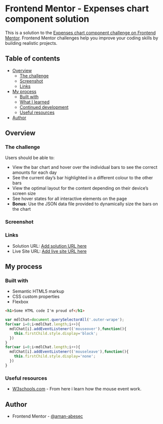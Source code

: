 # Frontend Mentor - Expenses chart component solution

This is a solution to the [Expenses chart component challenge on Frontend Mentor](https://www.frontendmentor.io/challenges/expenses-chart-component-e7yJBUdjwt). Frontend Mentor challenges help you improve your coding skills by building realistic projects.

## Table of contents

- [Overview](#overview)
  - [The challenge](#the-challenge)
  - [Screenshot](#screenshot)
  - [Links](#links)
- [My process](#my-process)
  - [Built with](#built-with)
  - [What I learned](#what-i-learned)
  - [Continued development](#continued-development)
  - [Useful resources](#useful-resources)
- [Author](#author)

## Overview

### The challenge

Users should be able to:

- View the bar chart and hover over the individual bars to see the correct amounts for each day
- See the current day’s bar highlighted in a different colour to the other bars
- View the optimal layout for the content depending on their device’s screen size
- See hover states for all interactive elements on the page
- **Bonus**: Use the JSON data file provided to dynamically size the bars on the chart

### Screenshot

### Links

- Solution URL: [Add solution URL here](https://your-solution-url.com)
- Live Site URL: [Add live site URL here](https://your-live-site-url.com)

## My process

### Built with

- Semantic HTML5 markup
- CSS custom properties
- Flexbox

```html
<h1>Some HTML code I'm proud of</h1>
```

```js
var mdlChat=document.querySelectorAll('.outer-wrape');
for(var i=0;i<mdlChat.length;i++){
  mdlChat[i].addEventListener(('mouseover'),function(){
    this.firstChild.style.display='block';
  })
}
for(var i=0;i<mdlChat.length;i++){
  mdlChat[i].addEventListener(('mouseleave'),function(){
    this.firstChild.style.display='none';
  })
}
```

### Useful resources

- [W3schools.com](https://www.w3schools.com/jsref/event_onmouseover.asp) - From here i learn how the mouse event work.

## Author

- Frontend Mentor - [@aman-abesec](https://www.frontendmentor.io/profile/aman-abesec)

